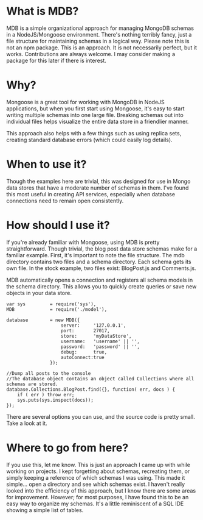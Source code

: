 # What is MDB?

MDB is a simple organizational approach for managing MongoDB schemas in a NodeJS/Mongoose environment. There's nothing
terribly fancy, just a file structure for maintaining schemas in a logical way. Please note this is not an npm package.
This is an approach. It is not necessarily perfect, but it works. Contributions are always welcome. 
I may consider making a package for this later if there is interest.

# Why?

Mongoose is a great tool for working with MongoDB in NodeJS applications, but when you first start using Mongoose, it's
easy to start writing multiple schemas into one large file. Breaking schemas out into individual files helps visualize
the entire data store in a friendlier manner.

This approach also helps with a few things such as using replica sets, creating standard database errors (which could easily log details).

# When to use it?

Though the examples here are trivial, this was designed for use in Mongo data stores that have a moderate number of schemas
in them. I've found this most useful in creating API services, especially when database connections need to remain open consistently.

# How should I use it?

If you're already familiar with Mongoose, using MDB is pretty straightforward. Though trivial, the blog post data store
schemas make for a familiar example. First, it's important to note the file structure. The mdb directory contains two files
and a schema directory. Each schema gets its own file. In the stock example, two files exist: BlogPost.js and Comments.js.

MDB automatically opens a connection and registers all schema models in the schema directory. This allows you to quickly
create queries or save new objects in your data store.

	var	sys			= require('sys'),
	MDB				= require('./model'),

	database 		= new MDB({
						server:		'127.0.0.1',
						port:		27017,
						store:		'myDataStore',
						username:	'username' || '',
						password:	'password' || '',
						debug:		true,
						autoConnect:true
					});
	
	//Dump all posts to the console
	//The database object contains an object called Collections where all schemas are stored.
	database.Collections.BlogPost.find({}, function( err, docs ) {
		if ( err ) throw err;
		sys.puts(sys.inspect(docs));
	});

There are several options you can use, and the source code is pretty small. Take a look at it.

# Where to go from here?

If you use this, let me know. This is just an approach I came up with while working on projects.
I kept forgetting about schemas, recreating them, or simply keeping a reference of which schemas I was using. This made it
simple... open a directory and see which schemas exist. I haven't really looked into the efficiency of this approach, but 
I know there are some areas for improvement. However; for most purposes, I have found this to be an easy way to organize
my schemas. It's a little reminiscent of a SQL IDE showing a simple list of tables. 